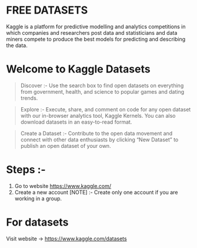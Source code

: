 # FREE DATASETS

Kaggle is a platform for predictive modelling and analytics competitions in which companies and researchers post data and statisticians and data miners compete to produce the best models for predicting and describing the data.

# Welcome to Kaggle Datasets

> Discover :-
Use the search box to find open datasets on everything from government, health, and science to popular games and dating trends.

> Explore :-
Execute, share, and comment on code for any open dataset with our in-browser analytics tool, Kaggle Kernels. You can also download datasets in an easy-to-read format.

> Create a Dataset :-
Contribute to the open data movement and connect with other data enthusiasts by clicking “New Dataset” to publish an open dataset of your own.

# Steps :-
1) Go to website https://www.kaggle.com/
2) Create a new account
[NOTE] :- Create only one account if you are working in a group.

# For datasets
Visit website -> 
https://www.kaggle.com/datasets
